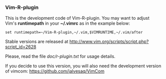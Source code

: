 ### Vim-R-plugin

This is the development code of Vim-R-plugin. You may want to adjust Vim's
**runtimepath** in your **~/.vimrc** as in the example below:

    set runtimepath=~/Vim-R-plugin,~/.vim,$VIMRUNTIME,~/.vim/after

Stable versions are released at
http://www.vim.org/scripts/script.php?script_id=2628

Please, read the file *doc/r-plugin.txt* for usage details.

If you decide to use this version, you will also need the development version
of vimcom: https://github.com/jalvesaq/VimCom
